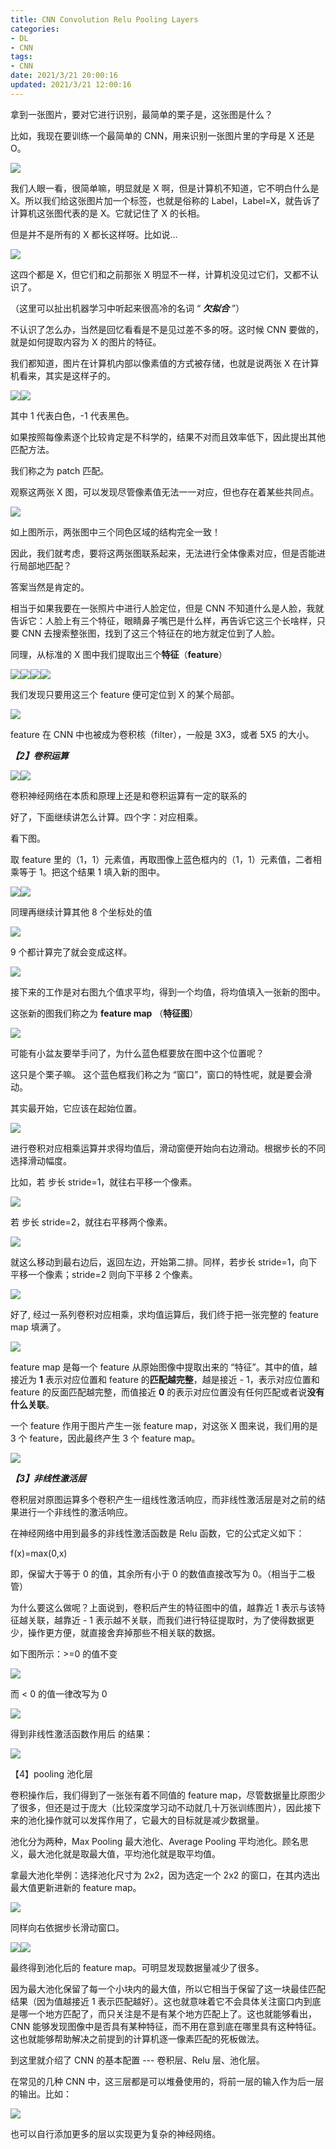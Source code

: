 ```yaml
---
title: CNN Convolution Relu Pooling Layers
categories:
- DL
- CNN
tags:
- CNN
date: 2021/3/21 20:00:16
updated: 2021/3/21 12:00:16
---
```




拿到一张图片，要对它进行识别，最简单的栗子是，这张图是什么？

比如，我现在要训练一个最简单的 CNN，用来识别一张图片里的字母是 X 还是 O。

![](https://pic4.zhimg.com/v2-ce4e2ad2cb9919d7e49a66fcd9f7a267_b.png)

我们人眼一看，很简单嘛，明显就是 X 啊，但是计算机不知道，它不明白什么是 X。所以我们给这张图片加一个标签，也就是俗称的 Label，Label=X，就告诉了计算机这张图代表的是 X。它就记住了 X 的长相。

但是并不是所有的 X 都长这样呀。比如说...

![](https://pic4.zhimg.com/v2-547828bbcc202a030dfc98fcb3cfe5af_r.jpg)

这四个都是 X，但它们和之前那张 X 明显不一样，计算机没见过它们，又都不认识了。

（这里可以扯出机器学习中听起来很高冷的名词 “ **_欠拟合_** ”）

不认识了怎么办，当然是回忆看看是不是见过差不多的呀。这时候 CNN 要做的，就是如何提取内容为 X 的图片的特征。

我们都知道，图片在计算机内部以像素值的方式被存储，也就是说两张 X 在计算机看来，其实是这样子的。

![](https://pic3.zhimg.com/v2-8bc4063deeaf11853fe1f9531b71e50a_b.png)![](https://pic1.zhimg.com/v2-e216abf6d8042827b1e6de85732f0060_b.png)

其中 1 代表白色，-1 代表黑色。

如果按照每像素逐个比较肯定是不科学的，结果不对而且效率低下，因此提出其他匹配方法。

我们称之为 patch 匹配。

观察这两张 X 图，可以发现尽管像素值无法一一对应，但也存在着某些共同点。

![](https://pic3.zhimg.com/v2-df0a51f10a46347704274ee6ddbb614a_r.jpg)

如上图所示，两张图中三个同色区域的结构完全一致！

因此，我们就考虑，要将这两张图联系起来，无法进行全体像素对应，但是否能进行局部地匹配？

答案当然是肯定的。

相当于如果我要在一张照片中进行人脸定位，但是 CNN 不知道什么是人脸，我就告诉它：人脸上有三个特征，眼睛鼻子嘴巴是什么样，再告诉它这三个长啥样，只要 CNN 去搜索整张图，找到了这三个特征在的地方就定位到了人脸。

同理，从标准的 X 图中我们提取出三个**特征**（**feature**）

![](https://pic4.zhimg.com/v2-2230b625dcbac671af2646ff9d39a7d7_b.png)![](https://pic3.zhimg.com/v2-2674d52504845d3fc062fa36a607fff2_b.png)![](https://pic3.zhimg.com/v2-292a36d6fedd82498d406846e6a8fba2_b.png)![](https://pic3.zhimg.com/v2-d71bef1581b18cdb5e13e5a472d7220e_b.png)

我们发现只要用这三个 feature 便可定位到 X 的某个局部。

![](https://pic2.zhimg.com/v2-eaa1665a93ae616abad84971ac09f60d_r.jpg)

feature 在 CNN 中也被成为卷积核（filter），一般是 3X3，或者 5X5 的大小。

**_【2】卷积运算_**

![](https://pic3.zhimg.com/v2-2da1946c4f7da1d2f48eeb89e8f1b71a_b.png)![](https://pic2.zhimg.com/v2-d433bbdd6486bcca448829d8afc6dc79_b.png)

卷积神经网络在本质和原理上还是和卷积运算有一定的联系的

好了，下面继续讲怎么计算。四个字：对应相乘。

看下图。

取 feature 里的（1，1）元素值，再取图像上蓝色框内的（1，1）元素值，二者相乘等于 1。把这个结果 1 填入新的图中。

![](https://pic1.zhimg.com/v2-e96f9de5db221fc8a0e3ddd5e8ba0514_b.png)![](https://pic4.zhimg.com/v2-a9af9a7d6d5208720df375d1b79634a3_r.jpg)

同理再继续计算其他 8 个坐标处的值

![](https://pic2.zhimg.com/v2-dd84ec4256cfbae35f4b3fd1c0bd1e5d_b.png)

9 个都计算完了就会变成这样。

![](https://pic3.zhimg.com/v2-725dd797cb015fa424524a4d366c214a_b.png)

接下来的工作是对右图九个值求平均，得到一个均值，将均值填入一张新的图中。

这张新的图我们称之为 **feature map** （**特征图**）

![](https://pic3.zhimg.com/v2-68a6efb63fbbb0b83ebded0d6268d0fe_r.jpg)

可能有小盆友要举手问了，为什么蓝色框要放在图中这个位置呢？

这只是个栗子嘛。 这个蓝色框我们称之为 “窗口”，窗口的特性呢，就是要会滑动。

其实最开始，它应该在起始位置。

![](https://pic4.zhimg.com/v2-6b3596592e0122e3c5dfd66255a9c773_b.png)

进行卷积对应相乘运算并求得均值后，滑动窗便开始向右边滑动。根据步长的不同选择滑动幅度。

比如，若 步长 stride=1，就往右平移一个像素。

![](https://pic3.zhimg.com/v2-c9d84fa9f5fc1b826d44e2d95aaec7de_b.png)

若 步长 stride=2，就往右平移两个像素。

![](https://pic2.zhimg.com/v2-09338fc4abadd746badea88f74c379a1_b.png)

就这么移动到最右边后，返回左边，开始第二排。同样，若步长 stride=1，向下平移一个像素；stride=2 则向下平移 2 个像素。

![](https://pic4.zhimg.com/v2-26021c366f377a8ae7b941ea0d8f8c97_b.png)

好了, 经过一系列卷积对应相乘，求均值运算后，我们终于把一张完整的 feature map 填满了。

![](https://pic4.zhimg.com/v2-683c8d63e22eef01a271a08016006d17_r.jpg)

feature map 是每一个 feature 从原始图像中提取出来的 “特征”。其中的值，越接近为 **1** 表示对应位置和 feature 的**匹配越完整**，越是接近 - 1，表示对应位置和 feature 的反面匹配越完整，而值接近 **0** 的表示对应位置没有任何匹配或者说**没有什么关联**。

一个 feature 作用于图片产生一张 feature map，对这张 X 图来说，我们用的是 3 个 feature，因此最终产生 3 个 feature map。

![](https://pic1.zhimg.com/v2-fb26f8eeaea46279cf9e94695289b44c_r.jpg)

**_【3】非线性激活层_**

卷积层对原图运算多个卷积产生一组线性激活响应，而非线性激活层是对之前的结果进行一个非线性的激活响应。

在神经网络中用到最多的非线性激活函数是 Relu 函数，它的公式定义如下：

f(x)=max(0,x)

即，保留大于等于 0 的值，其余所有小于 0 的数值直接改写为 0。（相当于二极管）

为什么要这么做呢？上面说到，卷积后产生的特征图中的值，越靠近 1 表示与该特征越关联，越靠近 - 1 表示越不关联，而我们进行特征提取时，为了使得数据更少，操作更方便，就直接舍弃掉那些不相关联的数据。

如下图所示：>=0 的值不变

![](https://pic3.zhimg.com/v2-f1f4029c3ff8d2bbb138fcdc7af090fe_r.jpg)

而 < 0 的值一律改写为 0

![](https://pic4.zhimg.com/v2-b9508442abbab0395810df7f288ceda7_r.jpg)

得到非线性激活函数作用后 的结果：

![](https://pic4.zhimg.com/v2-f9af9fde70d5d3b7db5562956c6cc213_r.jpg)

【4】pooling 池化层

卷积操作后，我们得到了一张张有着不同值的 feature map，尽管数据量比原图少了很多，但还是过于庞大（比较深度学习动不动就几十万张训练图片），因此接下来的池化操作就可以发挥作用了，它最大的目标就是减少数据量。

池化分为两种，Max Pooling 最大池化、Average Pooling 平均池化。顾名思义，最大池化就是取最大值，平均池化就是取平均值。

拿最大池化举例：选择池化尺寸为 2x2，因为选定一个 2x2 的窗口，在其内选出最大值更新进新的 feature map。

![](https://pic4.zhimg.com/v2-bdc0421a13e06122b6d13fb84cdf5e9f_r.jpg)

同样向右依据步长滑动窗口。

![](https://pic3.zhimg.com/v2-bc7736e0a815c8db07a855c35234b76e_r.jpg)![](https://pic4.zhimg.com/v2-e58c86e2a784a341afe648607ab2f1a7_r.jpg)

最终得到池化后的 feature map。可明显发现数据量减少了很多。

因为最大池化保留了每一个小块内的最大值，所以它相当于保留了这一块最佳匹配结果（因为值越接近 1 表示匹配越好）。这也就意味着它不会具体关注窗口内到底是哪一个地方匹配了，而只关注是不是有某个地方匹配上了。这也就能够看出，CNN 能够发现图像中是否具有某种特征，而不用在意到底在哪里具有这种特征。这也就能够帮助解决之前提到的计算机逐一像素匹配的死板做法。

到这里就介绍了 CNN 的基本配置 --- 卷积层、Relu 层、池化层。

在常见的几种 CNN 中，这三层都是可以堆叠使用的，将前一层的输入作为后一层的输出。比如：

![](https://pic3.zhimg.com/v2-141ed65cf0003c9550a8d57fe7c6afb2_r.jpg)

也可以自行添加更多的层以实现更为复杂的神经网络。

